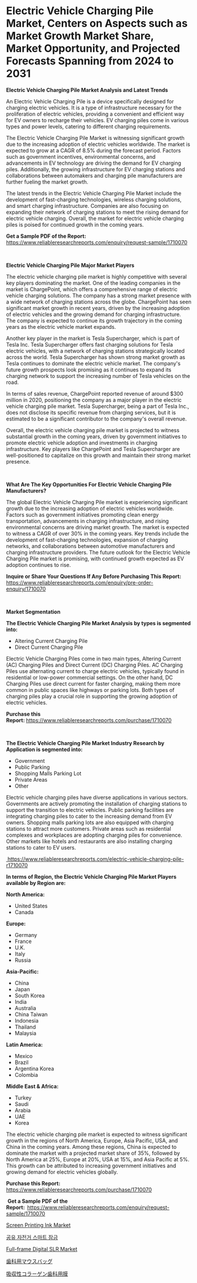<p><h1>Electric Vehicle Charging Pile Market, Centers on Aspects such as Market Growth Market Share, Market Opportunity, and Projected Forecasts Spanning from 2024 to 2031</h1></p><p><strong>Electric Vehicle Charging Pile Market Analysis and Latest Trends</strong></p>
<p><p>An Electric Vehicle Charging Pile is a device specifically designed for charging electric vehicles. It is a type of infrastructure necessary for the proliferation of electric vehicles, providing a convenient and efficient way for EV owners to recharge their vehicles. EV charging piles come in various types and power levels, catering to different charging requirements.</p><p>The Electric Vehicle Charging Pile Market is witnessing significant growth due to the increasing adoption of electric vehicles worldwide. The market is expected to grow at a CAGR of 8.5% during the forecast period. Factors such as government incentives, environmental concerns, and advancements in EV technology are driving the demand for EV charging piles. Additionally, the growing infrastructure for EV charging stations and collaborations between automakers and charging pile manufacturers are further fueling the market growth.</p><p>The latest trends in the Electric Vehicle Charging Pile Market include the development of fast-charging technologies, wireless charging solutions, and smart charging infrastructure. Companies are also focusing on expanding their network of charging stations to meet the rising demand for electric vehicle charging. Overall, the market for electric vehicle charging piles is poised for continued growth in the coming years.</p></p>
<p><strong>Get a Sample PDF of the Report:&nbsp;</strong> <a href="https://www.reliableresearchreports.com/enquiry/request-sample/1710070">https://www.reliableresearchreports.com/enquiry/request-sample/1710070</a></p>
<p>&nbsp;</p>
<p><strong>Electric Vehicle Charging Pile Major Market Players</strong></p>
<p><p>The electric vehicle charging pile market is highly competitive with several key players dominating the market. One of the leading companies in the market is ChargePoint, which offers a comprehensive range of electric vehicle charging solutions. The company has a strong market presence with a wide network of charging stations across the globe. ChargePoint has seen significant market growth in recent years, driven by the increasing adoption of electric vehicles and the growing demand for charging infrastructure. The company is expected to continue its growth trajectory in the coming years as the electric vehicle market expands.</p><p>Another key player in the market is Tesla Supercharger, which is part of Tesla Inc. Tesla Supercharger offers fast charging solutions for Tesla electric vehicles, with a network of charging stations strategically located across the world. Tesla Supercharger has shown strong market growth as Tesla continues to dominate the electric vehicle market. The company's future growth prospects look promising as it continues to expand its charging network to support the increasing number of Tesla vehicles on the road.</p><p>In terms of sales revenue, ChargePoint reported revenue of around $300 million in 2020, positioning the company as a major player in the electric vehicle charging pile market. Tesla Supercharger, being a part of Tesla Inc., does not disclose its specific revenue from charging services, but it is estimated to be a significant contributor to the company's overall revenue.</p><p>Overall, the electric vehicle charging pile market is projected to witness substantial growth in the coming years, driven by government initiatives to promote electric vehicle adoption and investments in charging infrastructure. Key players like ChargePoint and Tesla Supercharger are well-positioned to capitalize on this growth and maintain their strong market presence.</p></p>
<p>&nbsp;</p>
<p><strong>What Are The Key Opportunities For Electric Vehicle Charging Pile Manufacturers?</strong></p>
<p><p>The global Electric Vehicle Charging Pile market is experiencing significant growth due to the increasing adoption of electric vehicles worldwide. Factors such as government initiatives promoting clean energy transportation, advancements in charging infrastructure, and rising environmental concerns are driving market growth. The market is expected to witness a CAGR of over 30% in the coming years. Key trends include the development of fast-charging technologies, expansion of charging networks, and collaborations between automotive manufacturers and charging infrastructure providers. The future outlook for the Electric Vehicle Charging Pile market is promising, with continued growth expected as EV adoption continues to rise.</p></p>
<p><strong>Inquire or Share Your Questions If Any Before Purchasing This Report:</strong> <a href="https://www.reliableresearchreports.com/enquiry/pre-order-enquiry/1710070">https://www.reliableresearchreports.com/enquiry/pre-order-enquiry/1710070</a></p>
<p>&nbsp;</p>
<p><strong>Market Segmentation</strong></p>
<p><strong>The Electric Vehicle Charging Pile Market Analysis by types is segmented into:</strong></p>
<p><ul><li>Altering Current Charging Pile</li><li>Direct Current Charging Pile</li></ul></p>
<p><p>Electric Vehicle Charging Piles come in two main types, Altering Current (AC) Charging Piles and Direct Current (DC) Charging Piles. AC Charging Piles use alternating current to charge electric vehicles, typically found in residential or low-power commercial settings. On the other hand, DC Charging Piles use direct current for faster charging, making them more common in public spaces like highways or parking lots. Both types of charging piles play a crucial role in supporting the growing adoption of electric vehicles.</p></p>
<p><strong>Purchase this Report:&nbsp;</strong><a href="https://www.reliableresearchreports.com/purchase/1710070">https://www.reliableresearchreports.com/purchase/1710070</a></p>
<p>&nbsp;</p>
<p><strong>The Electric Vehicle Charging Pile Market Industry Research by Application is segmented into:</strong></p>
<p><ul><li>Government</li><li>Public Parking</li><li>Shopping Malls Parking Lot</li><li>Private Areas</li><li>Other</li></ul></p>
<p><p>Electric vehicle charging piles have diverse applications in various sectors. Governments are actively promoting the installation of charging stations to support the transition to electric vehicles. Public parking facilities are integrating charging piles to cater to the increasing demand from EV owners. Shopping malls parking lots are also equipped with charging stations to attract more customers. Private areas such as residential complexes and workplaces are adopting charging piles for convenience. Other markets like hotels and restaurants are also installing charging stations to cater to EV users.</p></p>
<p><a href="https://www.reliableresearchreports.com/electric-vehicle-charging-pile-r1710070">&nbsp;https://www.reliableresearchreports.com/electric-vehicle-charging-pile-r1710070</a></p>
<p><strong>In terms of Region, the Electric Vehicle Charging Pile Market Players available by Region are:</strong></p>
<p>
    <p> <strong> North America: </strong>
        <ul>
            <li>United States</li>
            <li>Canada</li>
        </ul>
        </p> 
    <p> <strong> Europe: </strong>
        <ul>
            <li>Germany</li>
            <li>France</li>
            <li>U.K.</li>
            <li>Italy</li>
            <li>Russia</li>
        </ul>
        </p> 
    <p> <strong> Asia-Pacific: </strong>
        <ul>
            <li>China</li>
            <li>Japan</li>
            <li>South Korea</li>
            <li>India</li>
            <li>Australia</li>
            <li>China Taiwan</li>
            <li>Indonesia</li>
            <li>Thailand</li>
            <li>Malaysia</li>
        </ul>
        </p> 
    <p> <strong> Latin America: </strong>
        <ul>
            <li>Mexico</li>
            <li>Brazil</li>
            <li>Argentina Korea</li>
            <li>Colombia</li>
        </ul>
        </p> 
    <p> <strong> Middle East & Africa: </strong>
        <ul>
            <li>Turkey</li>
            <li>Saudi</li>
            <li>Arabia</li>
            <li>UAE</li>
            <li>Korea</li>
        </ul>
    </p>
    </p>
<p><p>The electric vehicle charging pile market is expected to witness significant growth in the regions of North America, Europe, Asia Pacific, USA, and China in the coming years. Among these regions, China is expected to dominate the market with a projected market share of 35%, followed by North America at 25%, Europe at 20%, USA at 15%, and Asia Pacific at 5%. This growth can be attributed to increasing government initiatives and growing demand for electric vehicles globally.</p></p>
<p><strong>Purchase this Report: </strong><a href="https://www.reliableresearchreports.com/purchase/1710070">https://www.reliableresearchreports.com/purchase/1710070</a></p>
<p>&nbsp;<strong>Get a Sample PDF of the Report:&nbsp;&nbsp;</strong><a href="https://www.reliableresearchreports.com/enquiry/request-sample/1710070">https://www.reliableresearchreports.com/enquiry/request-sample/1710070</a></p>
<p><strong></strong></p>
<p><p><a href="https://github.com/marloy8/Market-Research-Report-List-4/blob/main/screen-printing-ink-market.md">Screen Printing Ink Market</a></p><p><a href="https://github.com/vss5505pa7z1p/Market-Research-Report-List-2/blob/main/9750109110240.md">공유 자전거 스마트 잠금</a></p><p><a href="https://github.com/WillieWoodard/Market-Research-Report-List-5/blob/main/full-frame-digital-slr-market.md">Full-frame Digital SLR Market</a></p><p><a href="https://github.com/xnljig2898992/Market-Research-Report-List-2/blob/main/4187324126184.md">歯科用マウスバッグ</a></p><p><a href="https://github.com/adcxff01450218/Market-Research-Report-List-2/blob/main/9566728126185.md">吸収性コラーゲン歯科用膜</a></p></p>